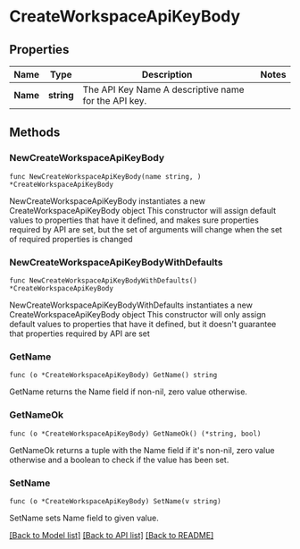 # CreateWorkspaceApiKeyBody

## Properties

Name | Type | Description | Notes
------------ | ------------- | ------------- | -------------
**Name** | **string** | The API Key Name  A descriptive name for the API key. | 

## Methods

### NewCreateWorkspaceApiKeyBody

`func NewCreateWorkspaceApiKeyBody(name string, ) *CreateWorkspaceApiKeyBody`

NewCreateWorkspaceApiKeyBody instantiates a new CreateWorkspaceApiKeyBody object
This constructor will assign default values to properties that have it defined,
and makes sure properties required by API are set, but the set of arguments
will change when the set of required properties is changed

### NewCreateWorkspaceApiKeyBodyWithDefaults

`func NewCreateWorkspaceApiKeyBodyWithDefaults() *CreateWorkspaceApiKeyBody`

NewCreateWorkspaceApiKeyBodyWithDefaults instantiates a new CreateWorkspaceApiKeyBody object
This constructor will only assign default values to properties that have it defined,
but it doesn't guarantee that properties required by API are set

### GetName

`func (o *CreateWorkspaceApiKeyBody) GetName() string`

GetName returns the Name field if non-nil, zero value otherwise.

### GetNameOk

`func (o *CreateWorkspaceApiKeyBody) GetNameOk() (*string, bool)`

GetNameOk returns a tuple with the Name field if it's non-nil, zero value otherwise
and a boolean to check if the value has been set.

### SetName

`func (o *CreateWorkspaceApiKeyBody) SetName(v string)`

SetName sets Name field to given value.



[[Back to Model list]](../README.md#documentation-for-models) [[Back to API list]](../README.md#documentation-for-api-endpoints) [[Back to README]](../README.md)


